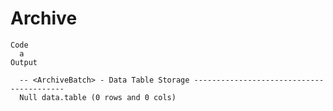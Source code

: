 # Archive

    Code
      a
    Output
      
      -- <ArchiveBatch> - Data Table Storage -----------------------------------------
      Null data.table (0 rows and 0 cols)

